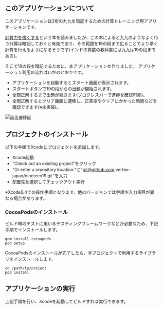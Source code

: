 ## このアプリケーションについて

このアプリケーションは2桁の九九を暗記するための計算トレーニング用アプリケーションです。

[計算力を強くする](http://www.amazon.co.jp/%E8%A8%88%E7%AE%97%E5%8A%9B%E3%82%92%E5%BC%B7%E3%81%8F%E3%81%99%E3%82%8B%E2%80%95%E7%8A%B6%E6%B3%81%E5%88%A4%E6%96%AD%E5%8A%9B%E3%81%A8%E6%B1%BA%E6%96%AD%E5%8A%9B%E3%82%92%E7%A3%A8%E3%81%8F%E3%81%9F%E3%82%81%E3%81%AB-%E3%83%96%E3%83%AB%E3%83%BC%E3%83%90%E3%83%83%E3%82%AF%E3%82%B9-%E9%8D%B5%E6%9C%AC-%E8%81%A1/dp/4062574934/ref=pd_bxgy_14_img_y)という本を読みましたが、この本によると九九のようなよく行う計算は暗記しておくと有効であり、その範囲を19の段まで広ることでより早く計算を行えるようになるそうです(インドの算数の教科書には九九は19の段まである)。

そこで19の段を暗記するために、本アプリケーションを作りました。
アプリケーション利用の流れはいかのとおりです。

* アプリケーションを起動するとスタート画面が表示されます。
* スタートボタンで19の段からの出題が開始されます。
* 全問正解するまで出題が続きます(プログレスバーで進捗を確認可能)。
* 全問正解するとクリア画面に遷移し、正答率やクリアにかかった時間などを確認できます(※未実装)。

![画面遷移図](http://linuxserver.jp/wp-content/uploads/2015/08/nineteen19-activity.jpg)

## プロジェクトのインストール

以下の手順でXcodeにプロジェクトを追加します。

* Xcode起動
* "Check out an existing project"をクリック
* "Or enter a repository location:"に"git@github.com:vertex-japan/nineteen19.git"を入力
* 配置先を選択してチェックアウト実行

※Xcode6.4での操作手順となります。他のバージョンでは手順や入力項目が異なる場合があります。

### CocoaPodsのインストール

ビルド時のテストに用いるテスティングフレームワークなどが必要なため、下記手順でインストールします。

````
gem install cocoapods
pod setup
````

CocoaPodsのインストールが完了したら、本プロジェクトで利用するライブラリをインストールします。

````
cd /path/to/project
pod install
````

## アプリケーションの実行

上記手順を行い、Xcodeを起動してビルドすれば実行できます。
